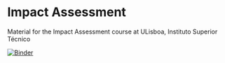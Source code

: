 # Impact Assessment 
Material for the Impact Assessment course at ULisboa, Instituto Superior Técnico

[![Binder](https://mybinder.org/badge_logo.svg)](https://mybinder.org/v2/gh/JosePedroMatos/AImp/HEAD)
